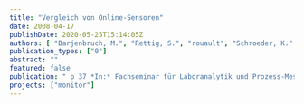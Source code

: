 ```yaml
---
title: "Vergleich von Online-Sensoren"
date: 2008-04-17
publishDate: 2020-05-25T15:14:05Z
authors: [ "Barjenbruch, M.", "Rettig, S.", "rouault", "Schroeder, K." ]
publication_types: ["0"]
abstract: ""
featured: false
publication: " p 37 *In:* Fachseminar für Laboranalytik und Prozess-Messtechnik der Fa. Hach-Lange, Berlin. Berlin. 2008-04-17"
projects: ["monitor"]
---
```


